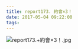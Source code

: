 ```yaml
---
title: report173. 約會×3！
date: 2017-05-04 09:22:00
tags:
---
```

![report173.+約會×3！.jpg](https://ooo.0o0.ooo/2017/09/15/59bb9ce2224a4.jpg)
